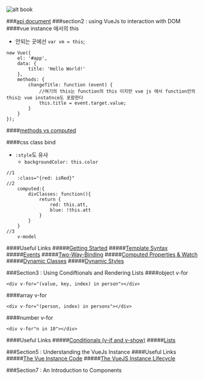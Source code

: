 ![alt book](https://udemy-images.udemy.com/course/240x135/995016_ebf4.jpg)

###[api document](https://vuejs.org/v2/api)
###section2 : using VueJs to interaction with DOM
####vue instance 에서의 this
- 안되는 곳에선 `var vm = this`;
```
new Vue({  
    el: '#app',  
    data: {  
        title: 'Hello World!'  
    },  
    methods: {  
        changeTitle: function (event) {  
            //여기의 this는 function의 this 이지만 vue js 에서 function안의 this는 vue instatnce도 포함한다  
            this.title = event.target.value;  
        }  
    }  
});  
```

####[methods vs computed](https://kr.vuejs.org/v2/guide/computed.html)


####css class bind
- `:style`도 유사
	- `backgroundColor: this.color`

```
//1
    :class="{red: isRed}"
//2
    computed:{
        divClasses: function(){
            return {
                red: this.att,
                blue: !this.att
            }
        }
    }
//3
    v-model
```


####Useful Links
#####[Getting Started](https://jsfiddle.net/smax/pcjtcmdm/)
#####[Template Syntax](https://jsfiddle.net/smax/bkk97b7g/)
#####[Events](https://jsfiddle.net/smax/7zdak05g/)
#####[Two-Way-Binding](https://jsfiddle.net/smax/ut0tsbcu/)
#####[Computed Properties & Watch](https://jsfiddle.net/smax/yLjqxmw0/)
#####[Dynamic Classes](https://jsfiddle.net/smax/gowg40ym/)
#####[Dynamic Styles](https://jsfiddle.net/smax/3rvdLq5y/)


###Section3 : Using Condiftionals and Rendering Lists
####object v-for
```
<div v-for="(value, key, index) in person"></div>
```
####array v-for
```
<div v-for="(person, index) in persons"></div>
```
####number v-for
```
<div v-for"n in 10"></div>
```

####Useful Links
#####[Conditionals (v-if and v-show)](https://jsfiddle.net/smax/hoc719j5/)
#####[Lists](https://jsfiddle.net/smax/o7uy2g0u/)



###Section5 : Understanding the VueJs Instance
####Useful Links
#####[The Vue Instance Code](https://jsfiddle.net/smax/9a2k6cja/2/)
#####[The VueJS Instance Lifecycle](https://jsfiddle.net/smax/jcgw7ak8/)


###Section7 : An Introduction to Components










